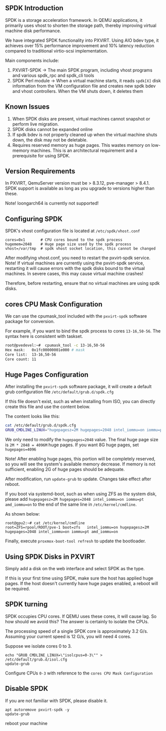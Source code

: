 ## SPDK Introduction

SPDK is a storage acceleration framework. In QEMU applications, it primarily uses vhost to shorten the storage path, thereby improving virtual machine disk performance.

We have integrated SPDK functionality into PXVIRT. Using AIO bdev type, it achieves over 15% performance improvement and 10% latency reduction compared to traditional virtio-scsi implementation.

Main components include:
1. PXVIRT-SPDK -> The main SPDK program, including vhost programs and various spdk_rpc and spdk_cli tools
2. SPDK Perl module -> When a virtual machine starts, it reads `spdk[X]` disk information from the VM configuration file and creates new spdk bdev and vhost controllers. When the VM shuts down, it deletes them

## Known Issues

1. When SPDK disks are present, virtual machines cannot snapshot or perform live migration.
2. SPDK disks cannot be expanded online
3. If spdk bdev is not properly cleaned up when the virtual machine shuts down, the disk may not be deletable.
4. Requires reserved memory as huge pages. This wastes memory on low-memory machines. This is an architectural requirement and a prerequisite for using SPDK.

## Version Requirements

In PXVIRT, QemuServer version must be > 8.3.12, pve-manager > 8.4.1. SPDK support is available as long as you upgrade to versions higher than these.

Note! loongarch64 is currently not supported!

## Configuring SPDK

SPDK's vhost configuration file is located at `/etc/spdk/vhost.conf`
```
cores=0x1       # CPU cores bound to the spdk process
hugemem=2048    # Huge page size used by the spdk process
vhost=/var/tmp  # spdk vhost socket location, this cannot be changed
```

After modifying vhost.conf, you need to restart the pxvirt-spdk service. Note! If virtual machines are currently using the pxvirt-spdk service, restarting it will cause errors with the spdk disks bound to the virtual machines. In severe cases, this may cause virtual machine crashes!

Therefore, before restarting, ensure that no virtual machines are using spdk disks.

## cores CPU Mask Configuration
We can use the cpumask_tool included with the `pxvirt-spdk` software package for conversion.

For example, if you want to bind the spdk process to cores `13-16,50-56`. The syntax here is consistent with taskset.

```bash
root@pvedevel:~#  cpumask_tool -c 13-16,50-56
Hex mask:   0x1fc00000001e000 # mask
Core list:  13-16,50-56
Core count: 11
```

## Huge Pages Configuration

After installing the `pxvirt-spdk` software package, it will create a default grub configuration file `/etc/default/grub.d/spdk.cfg`

If this file doesn't exist, such as when installing from ISO, you can directly create this file and use the content below.

The content looks like this:
```bash
cat /etc/default/grub.d/spdk.cfg
GRUB_CMDLINE_LINUX="hugepagesz=2M hugepages=2048 intel_iommu=on iommu=pt amd_iommu=on"
```

We only need to modify the `hugepages=2048` value. The final huge page size is `2M * 2048 = 4096M` huge pages. If you want 8G huge pages, set `hugepages=4096`

Note! After enabling huge pages, this portion will be completely reserved, so you will see the system's available memory decrease. If memory is not sufficient, enabling 2G of huge pages should be adequate.

After modification, run `update-grub` to update. Changes take effect after reboot.

If you boot via systemd-boot, such as when using ZFS as the system disk, please add `hugepagesz=2M hugepages=2048 intel_iommu=on iommu=pt amd_iommu=on` to the end of the same line in `/etc/kernel/cmdline`.

As shown below:
```
root@gpu2:~# cat /etc/kernel/cmdline 
root=ZFS=rpool/ROOT/pve-1 boot=zfs   intel_iommu=on hugepagesz=2M hugepages=2048 intel_iommu=on iommu=pt amd_iommu=on
```

Finally, execute `proxmox-boot-tool refresh` to update the bootloader.

## Using SPDK Disks in PXVIRT

Simply add a disk on the web interface and select SPDK as the type.

If this is your first time using SPDK, make sure the host has applied huge pages. If the host doesn't currently have huge pages enabled, a reboot will be required.

## SPDK turning

SPDK occupies CPU cores. If QEMU uses these cores, it will cause lag. So how should we avoid this? The answer is certainly to isolate the CPUs.

The processing speed of a single SPDK core is approximately 3.2 G/s. Assuming your current speed is 12 G/s, you will need 4 cores.

Suppose we isolate cores 0 to 3.

```
echo "GRUB_CMDLINE_LINUX=\"isolcpus=0-3\"" > /etc/default/grub.d/isol.cfg
update-grub
```

Configure CPUs `0-3` with reference to the `cores CPU Mask Configuration`


## Disable SPDK


If you are not familiar with SPDK, please disable it.

```
apt autoremove pxvirt-spdk -y
update-grub
```


reboot your machine